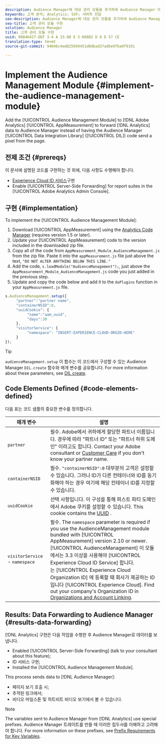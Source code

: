 ```yaml
---
description: Audience Manager에 대상 관리 모듈을 추가하여 Audience Manager 데이터 통합 라이브러리 (DIL) 코드가 페이지에서 픽셀을 전송하는 대신 Analytics 데이터를 Audience Manager로 전달하십시오.
keywords: 고객 분석; Analytics; SSF; 서버측 전달
seo-description: Audience Manager에 대상 관리 모듈을 추가하여 Audience Manager 데이터 통합 라이브러리 (DIL) 코드가 페이지에서 픽셀을 전송하는 대신 Analytics 데이터를 Audience Manager로 전달하십시오.
seo-title: 고객 관리 모듈 구현
solution: Audience Manager
title: 고객 관리 모듈 구현
uuid: 08846427-DEF 3-4 A 15-88 E 5-08882 D 8 D 57 CE
translation-type: tm+mt
source-git-commit: 94046c4ed825949451d0dbad37adbe9fba0f9191

---
```



# Implement the Audience Management Module {#implement-the-audience-management-module}

Add the [!UICONTROL Audience Management Module] to [!DNL Adobe Analytics] [!UICONTROL AppMeasurement] to forward [!DNL Analytics] data to Audience Manager instead of having the Audience Manager [!UICONTROL Data Integration Library] ([!UICONTROL DIL]) code send a pixel from the page.

## 전제 조건 {#prereqs}

이 문서에 설명된 코드를 구현하는 것 외에, 다음 사항도 수행해야 합니다.

* [Experience Cloud ID 서비스](https://marketing.adobe.com/resources/help/en_US/mcvid/)구현
* Enable [!UICONTROL Server-Side Forwarding] for report suites in the [!UICONTROL Adobe Analytics Admin Console].

## 구현 {#implementation}

To implement the [!UICONTROL Audience Management Module]:

1. Download [!UICONTROL AppMeasurement] using the [Analytics Code Manager](https://marketing.adobe.com/resources/help/en_US/reference/code_manager_admin.html) (requires version 1.5 or later).
1. Update your [!UICONTROL AppMeasurement] code to the version included in the downloaded zip file.
1. Copy all of the code from `AppMeasurement_Module_AudienceManagement.js` from the zip file. Paste it into the `appMeasurement.js` file just above the text, `"DO NOT ALTER ANYTHING BELOW THIS LINE."`
1. Add the code, `s.loadModule("AudienceManagement");`, just above the `AppMeasurement_Module_AudienceManagement.js` code you just added in the previous step.
1. Update and copy the code below and add it to the `doPlugins` function in your `AppMeasurement.js` file.

```js
s.AudienceManagement.setup({ 
     "partner":"partner name", 
     "containerNSID":0, 
     "uuidCookie": { 
          "name":"aam_uuid", 
          "days":30
     },
     "visitorService": {
          "namespace": "INSERT-EXPERIENCE-CLOUD-ORGID-HERE" 
     } 
});
```

>[!TIP]
>
>`audienceManagement.setup` 이 함수는 이 코드에서 구성할 수 있는 Audience Manager `DIL.create` 함수와 매개 변수를 공유합니다. For more information about these parameters, see [DIL create](../../dil/dil-class-overview/dil-create.md#dil-create).

## Code Elements Defined {#code-elements-defined}

다음 표는 코드 샘플의 중요한 변수를 정의합니다.

| 매개 변수 | 설명 |
|--- |--- |
| `partner` | 필수. Adobe에서 귀하에게 할당한 파트너 이름입니다. 경우에 따라 "파트너 ID" 또는 "파트너 하위 도메인" 이라고도 합니다. Contact your Adobe consultant or [Customer Care](https://helpx.adobe.com/marketing-cloud/contact-support.html) if you don't know your partner name. |
| `containerNSID` | 필수. `"containerNSID":0` 대부분의 고객은 설정할 수 있습니다. 그러나 ID가 다른 컨테이너와 ID를 동기화해야 하는 경우 여기에 해당 컨테이너 ID를 지정할 수 있습니다. |
| `uuidCookie` | 선택 사항입니다. 이 구성을 통해 퍼스트 파티 도메인에서 Adobe 쿠키를 설정할 수 있습니다. This cookie contains the [UUID](../../reference/ids-in-aam.md) . |
| `visitorService` - `namespace` | 필수. The `namespace` parameter is required if you use the AudienceManagement module bundled with [!UICONTROL AppMeasurement] version 2.10 or newer. [!UICONTROL AudienceManagement] 이 모듈에서는 3.3 이상을 사용해야 [!UICONTROL Experience Cloud ID Service] 합니다. <br>는 [!UICONTROL Experience Cloud Organization ID] 에 등록할 때 회사가 제공하는 ID 입니다 [!UICONTROL Experience Cloud]. Find out your company's Organization ID in [Organizations and Account Linking](https://marketing.adobe.com/resources/help/en_US/mcloud/organizations.html). |

## Results: Data Forwarding to Audience Manager {#results-data-forwarding}

[!DNL Analytics] 구현은 다음 작업을 수행한 후 Audience Manager로 데이터를 보냅니다.

* Enabled [!UICONTROL Server-Side Forwarding] (talk to your consultant about this feature);
* ID 서비스 구현;
* Installed the [!UICONTROL Audience Management Module].

This process sends data to [!DNL Audience Manager]:

* 페이지 보기 호출 시;
* 추적된 링크에서;
* 비디오 마일스톤 및 하트비트 비디오 보기에서 볼 수 있습니다.

>[!NOTE]
>
>The variables sent to Audience Manager from [!DNL Analytics] use special prefixes. Audience Manager 트레이트를 만들 때 이러한 접두사를 이해하고 고려해야 합니다. For more information on these prefixes, see [Prefix Requirements for Key Variables](../../features/traits/trait-variable-prefixes.md).